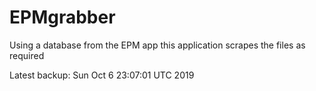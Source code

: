 # EPMgrabber
Using a database from the EPM app this application scrapes the files as required


Latest backup: Sun Oct 6 23:07:01 UTC 2019
